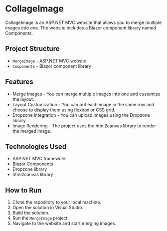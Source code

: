 # CollageImage

CollageImage is an ASP.NET MVC website that allows you to merge multiple images into one. The website includes a Blazor component library named Components.

## Project Structure

- `MergeImage` - ASP.NET MVC website
- `Components` - Blazor component library

## Features

- Merge Images - You can merge multiple images into one and customize the layout.
- Layout Customization - You can put each image in the same row and choose to display them using flexbox or CSS grid.
- Dropzone Integration - You can upload images using the Dropzone library.
- Image Rendering - The project uses the html2canvas library to render the merged image.

## Technologies Used

- ASP.NET MVC framework
- Blazor Components
- Dropzone library
- html2canvas library

## How to Run

1. Clone the repository to your local machine.
2. Open the solution in Visual Studio.
3. Build the solution.
4. Run the `MergeImage` project.
5. Navigate to the website and start merging images.

